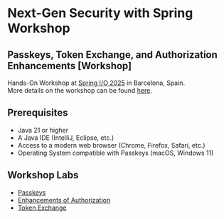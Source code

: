# Next-Gen Security with Spring Workshop

## Passkeys, Token Exchange, and Authorization Enhancements [Workshop]

Hands-On Workshop at [Spring I/O 2025](https://2025.springio.net/) in Barcelona, Spain.  
More details on the workshop can be found [here](https://2025.springio.net/sessions/next-gen-security-with-spring-passkeys-token-exchange-and-authorization-enhancements-workshop/).

## Prerequisites

- Java 21 or higher
- A Java IDE (IntelliJ, Eclipse, etc.)
- Access to a modern web browser (Chrome, Firefox, Safari, etc.)
- Operating System compatible with Passkeys (macOS, Windows 11)

## Workshop Labs

- [Passkeys](passkeys/README.md)
- [Enhancements of Authorization](authorization-enhancements/README.md)
- [Token Exchange](token-exchange/README.md)
